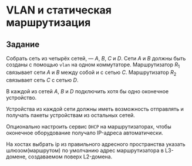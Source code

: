 # VLAN и статическая маршрутизация

## Задание

Собрать сеть из четырёх сетей, — *A*, *B*, *C* и *D*. Сети *A* и *B* должны быть созданы с помощью `vlan` на одном коммутаторе. Маршрутизатор $R_1$ связывает сети *A* и *B* между собой и с сетью *C*. Маршрутизатор $R_2$ связывает сеть *C* с сетью *D*.

В каждой из сетей *A*, *B* и *D* подключить хотя бы одно оконечное устройство.

Устройства из каждой сети должны иметь возможность отправлять и получать пакеты устройствам из остальных сетей.

Опционально настроить сервис `DHCP` на маршрутизаторах, чтобы оконечное оборудование получало IP-адреса автоматически.

На хостах выбрать ip из правильного адресного пространства указать шлюзом(маршрутом) по умолчанию адрес маршрутизатора в L3-домене, создаваемом поверх L2-домена.
